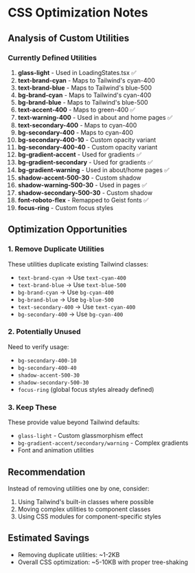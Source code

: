 # CSS Optimization Notes

## Analysis of Custom Utilities

### Currently Defined Utilities
1. **glass-light** - Used in LoadingStates.tsx ✅
2. **text-brand-cyan** - Maps to Tailwind's cyan-400
3. **text-brand-blue** - Maps to Tailwind's blue-500
4. **bg-brand-cyan** - Maps to Tailwind's cyan-400
5. **bg-brand-blue** - Maps to Tailwind's blue-500
6. **text-accent-400** - Maps to green-400 ✅
7. **text-warning-400** - Used in about and home pages ✅
8. **text-secondary-400** - Maps to cyan-400
9. **bg-secondary-400** - Maps to cyan-400
10. **bg-secondary-400-10** - Custom opacity variant
11. **bg-secondary-400-40** - Custom opacity variant
12. **bg-gradient-accent** - Used for gradients ✅
13. **bg-gradient-secondary** - Used for gradients ✅
14. **bg-gradient-warning** - Used in about/home pages ✅
15. **shadow-accent-500-30** - Custom shadow
16. **shadow-warning-500-30** - Used in pages ✅
17. **shadow-secondary-500-30** - Custom shadow
18. **font-roboto-flex** - Remapped to Geist fonts ✅
19. **focus-ring** - Custom focus styles

## Optimization Opportunities

### 1. Remove Duplicate Utilities
These utilities duplicate existing Tailwind classes:
- `text-brand-cyan` → Use `text-cyan-400`
- `text-brand-blue` → Use `text-blue-500`
- `bg-brand-cyan` → Use `bg-cyan-400`
- `bg-brand-blue` → Use `bg-blue-500`
- `text-secondary-400` → Use `text-cyan-400`
- `bg-secondary-400` → Use `bg-cyan-400`

### 2. Potentially Unused
Need to verify usage:
- `bg-secondary-400-10`
- `bg-secondary-400-40`
- `shadow-accent-500-30`
- `shadow-secondary-500-30`
- `focus-ring` (global focus styles already defined)

### 3. Keep These
These provide value beyond Tailwind defaults:
- `glass-light` - Custom glassmorphism effect
- `bg-gradient-accent/secondary/warning` - Complex gradients
- Font and animation utilities

## Recommendation
Instead of removing utilities one by one, consider:
1. Using Tailwind's built-in classes where possible
2. Moving complex utilities to component classes
3. Using CSS modules for component-specific styles

## Estimated Savings
- Removing duplicate utilities: ~1-2KB
- Overall CSS optimization: ~5-10KB with proper tree-shaking